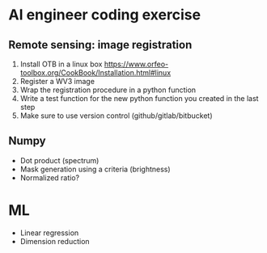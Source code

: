 # AI engineer coding exercise

## Remote sensing: image registration

1. Install OTB in a linux box https://www.orfeo-toolbox.org/CookBook/Installation.html#linux 
1. Register a WV3 image 
1. Wrap the registration procedure in a python function
1. Write a test function for the new python function you created in the last step
1. Make sure to use version control (github/gitlab/bitbucket)

## Numpy
* Dot product (spectrum)
* Mask generation using a criteria (brightness)
* Normalized ratio?

# ML
* Linear regression
* Dimension reduction
